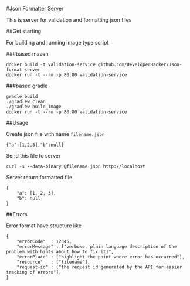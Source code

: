 #Json Formatter Server

This is server for validation and formatting json files

##Get starting

For building and running image type script

###based maven

```
docker build -t validation-service github.com/DeveloperHacker/Json-format-server
docker run -t --rm -p 80:80 validation-service
```

###based gradle

```
gradle build
./gradlew clean
./gradlew build_image
docker run -t --rm -p 80:80 validation-service
```

##Usage

Create json file with name `filename.json`

```
{"a":[1,2,3],"b":null}
```

Send this file to server
```
curl -s --data-binary @filename.json http://localhost
```

Server return formatted file
```
{
    "a": [1, 2, 3],
    "b": null
}
```

##Errors

Error format have structure like
```
{
    "errorCode"  : 12345,
    "errorMessage" : ["verbose, plain language description of the problem with hints about how to fix it]",
    "errorPlace" : ["highlight the point where error has occurred"],
    "resource"   : ["filename"],
    "request-id" : ["the request id generated by the API for easier tracking of errors"],
}
```
